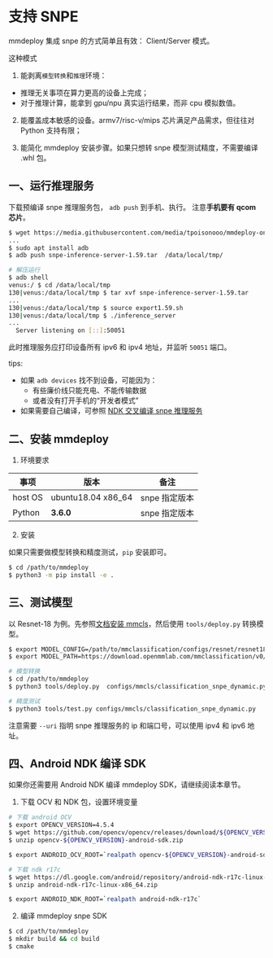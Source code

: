 # 支持 SNPE

mmdeploy 集成 snpe 的方式简单且有效： Client/Server 模式。

这种模式

1. 能剥离`模型转换`和`推理`环境：

- 推理无关事项在算力更高的设备上完成；
- 对于推理计算，能拿到 gpu/npu 真实运行结果，而非 cpu 模拟数值。

2. 能覆盖成本敏感的设备。armv7/risc-v/mips 芯片满足产品需求，但往往对 Python 支持有限；

3. 能简化 mmdeploy 安装步骤。如果只想转 snpe 模型测试精度，不需要编译 .whl 包。

## 一、运行推理服务

下载预编译 snpe 推理服务包， `adb push` 到手机、执行。
注意**手机要有 qcom 芯片**。

```bash
$ wget https://media.githubusercontent.com/media/tpoisonooo/mmdeploy-onnx2ncnn-testdata/main/snpe-inference-server-1.59.tar
...
$ sudo apt install adb
$ adb push snpe-inference-server-1.59.tar  /data/local/tmp/

# 解压运行
$ adb shell
venus:/ $ cd /data/local/tmp
130|venus:/data/local/tmp $ tar xvf snpe-inference-server-1.59.tar
...
130|venus:/data/local/tmp $ source export1.59.sh
130|venus:/data/local/tmp $ ./inference_server
...
  Server listening on [::]:50051
```

此时推理服务应打印设备所有 ipv6 和 ipv4 地址，并监听 `50051` 端口。

tips:

- 如果 `adb devices` 找不到设备，可能因为：
  - 有些廉价线只能充电、不能传输数据
  - 或者没有打开手机的“开发者模式”
- 如果需要自己编译，可参照 [NDK 交叉编译 snpe 推理服务](../06-appendix/cross-build-ndk-gRPC.md)

## 二、安装 mmdeploy

1. 环境要求

| 事项    | 版本               | 备注          |
| ------- | ------------------ | ------------- |
| host OS | ubuntu18.04 x86_64 | snpe 指定版本 |
| Python  | **3.6.0**          | snpe 指定版本 |

2. 安装

如果只需要做模型转换和精度测试，`pip` 安装即可。

```bash
$ cd /path/to/mmdeploy
$ python3 -m pip install -e .
```

## 三、测试模型

以 Resnet-18 为例。先参照[文档安装 mmcls](https://github.com/open-mmlab/mmclassification)，然后使用 `tools/deploy.py` 转换模型。

```bash
$ export MODEL_CONFIG=/path/to/mmclassification/configs/resnet/resnet18_8xb16_cifar10.py
$ export MODEL_PATH=https://download.openmmlab.com/mmclassification/v0/resnet/resnet18_b16x8_cifar10_20210528-bd6371c8.pth

# 模型转换
$ cd /path/to/mmdeploy
$ python3 tools/deploy.py  configs/mmcls/classification_snpe_dynamic.py $MODEL_CONFIG  $MODEL_PATH   /path/to/test.png   --work-dir resnet18   --device cpu  --uri 10.1.82.63\:50051

# 精度测试
$ python3 tools/test.py configs/mmcls/classification_snpe_dynamic.py   $MODEL_CONFIG    --model reset18/end2end.dlc   --metrics accuracy precision f1_score recall  --uri 10.1.82.63\:50051
```

注意需要 `--uri` 指明 snpe 推理服务的 ip 和端口号，可以使用 ipv4 和 ipv6 地址。

## 四、Android NDK 编译 SDK

如果你还需要用 Android NDK 编译 mmdeploy SDK，请继续阅读本章节。

1. 下载 OCV 和 NDK 包，设置环境变量

```bash
# 下载 android OCV
$ export OPENCV_VERSION=4.5.4
$ wget https://github.com/opencv/opencv/releases/download/${OPENCV_VERSION}/opencv-${OPENCV_VERSION}-android-sdk.zip
$ unzip opencv-${OPENCV_VERSION}-android-sdk.zip

$ export ANDROID_OCV_ROOT=`realpath opencv-${OPENCV_VERSION}-android-sdk`

# 下载 ndk r17c
$ wget https://dl.google.com/android/repository/android-ndk-r17c-linux-x86_64.zip
$ unzip android-ndk-r17c-linux-x86_64.zip

$ export ANDROID_NDK_ROOT=`realpath android-ndk-r17c`
```

2. 编译 mmdeploy snpe SDK

```bash
$ cd /path/to/mmdeploy
$ mkdir build && cd build
$ cmake
```
